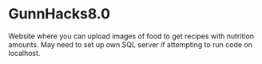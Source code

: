 # GunnHacks8.0
Website where you can upload images of food to get recipes with nutrition amounts.
May need to set up own SQL server if attempting to run code on localhost.

